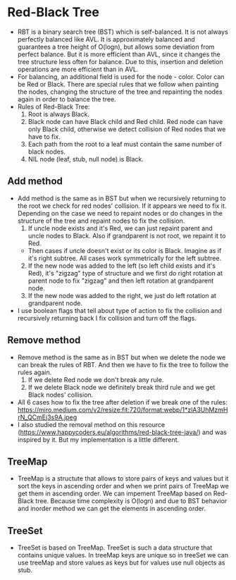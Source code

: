 # Red-Black Tree
- RBT is a binary search tree (BST) which is self-balanced. It is not always perfectly balanced like AVL. It is approximately balanced and guarantees a tree height of O(logn), but allows some deviation from perfect balance. But it is more efficient than AVL, since it changes the tree structure less often for balance. Due to this, insertion and deletion operations are more efficient than in AVL.
- For balancing, an additional field is used for the node - color. Color can be Red or Black. There are special rules that we follow when painting the nodes, changing the structure of the tree and repainting the nodes again in order to balance the tree.
- Rules of Red-Black Tree:
  1) Root is always Black.
  2) Black node can have Black child and Red child. Red node can have only Black child, otherwise we detect collision of Red nodes that we have to fix.
  3) Each path from the root to a leaf must contain the same number of black nodes.
  4) NIL node (leaf, stub, null node) is Black.
## Add method
- Add method is the same as in BST but when we recursively returning to the root we check for red nodes' collision. If it appears we need to fix it. Depending on the case we need to repaint nodes or do changes in the structure of the tree and repaint nodes to fix the collision.
  1) If uncle node exists and it's Red, we can just repaint parent and uncle nodes to Black. Also if grandparent is not root, we repaint it to Red.
  - Then cases if uncle doesn't exist or its color is Black. Imagine as if it's right subtree. All cases work symmetrically for the left subtree.
  2) If the new node was added to the left (so left child exists and it's Red), it's "zigzag" type of structure and we first do right rotation at parent node to fix "zigzag" and then left rotation at grandparent node.
  3) If the new node was added to the right, we just do left rotation at grandparent node.
- I use boolean flags that tell about type of action to fix the collision and recursively returning back I fix collision and turn off the flags.
## Remove method
- Remove method is the same as in BST but when we delete the node we can break the rules of RBT. And then we have to fix the tree to follow the rules again.
  1) If we delete Red node we don't break any rule.
  2) If we delete Black node we definitely break third rule and we get Black nodes' collision.
- All 6 cases how to fix the tree after deletion if we break one of the rules: https://miro.medium.com/v2/resize:fit:720/format:webp/1*zlA3UhMzmHrN_QCmEj3s9A.jpeg
- I also studied the removal method on this resource (https://www.happycoders.eu/algorithms/red-black-tree-java/) and was inspired by it. But my implementation is a little different.
## TreeMap
- TreeMap is a structute that allows to store pairs of keys and values but it sort the keys in ascending order and when we print pairs of TreeMap we get them in ascending order. We can impement TreeMap based on Red-Black tree. Because time complexity is O(logn) and due to BST behavior and inorder method we can get the elements in ascending order.
## TreeSet
- TreeSet is based on TreeMap. TreeSet is such a data structure that contains unique values. In treeMap keys are unique so in treeSet we can use treeMap and store values as keys but for values use null objects as stub.
